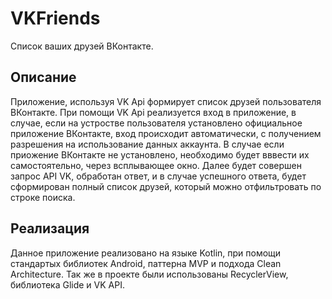 VKFriends
========
Список ваших друзей ВКонтакте.

Описание
------
Приложение, используя VK Api формирует список друзей пользователя ВКонтакте. При помощи VK Api реализуется вход в приложение, в случае, если на устростве пользователя установлено
официальное приложение ВКонтакте, вход происходит автоматически, с получением разрешения на использование данных аккаунта. В случае если приожение ВКонтакте не установлено, необходимо будет вввести их самостоятельно, через всплывающее окно. Далее будет совершен запрос API VK, обработан ответ, и в случае успешного ответа, будет сформирован полный список друзей, который можно отфильтровать по строке поиска.

Реализация
------
Данное приложение реализовано на языке Kotlin, при помощи стандартых библиотек Android, паттерна MVP и подхода Clean Architecture. Так же в проекте были использованы RecyclerView, библиотека Glide и VK API.
